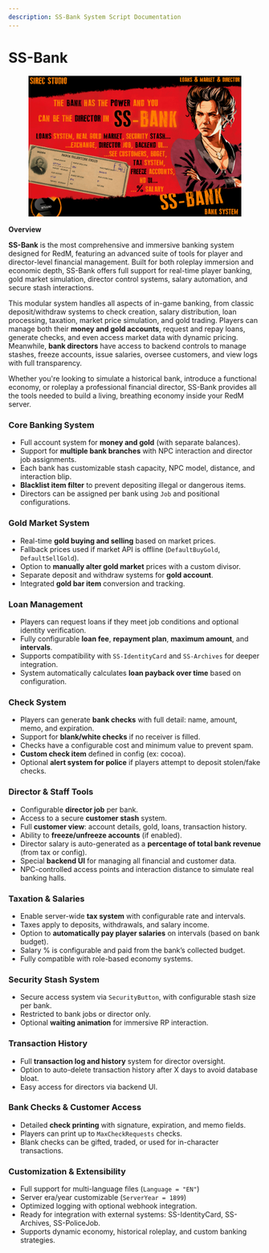 ```yaml
---
description: SS-Bank System Script Documentation
---
```


# SS-Bank

<figure><img src="../.gitbook/assets/RESIZE.png" alt=""><figcaption></figcaption></figure>

**Overview**

**SS-Bank** is the most comprehensive and immersive banking system designed for RedM, featuring an advanced suite of tools for player and director-level financial management. Built for both roleplay immersion and economic depth, SS-Bank offers full support for real-time player banking, gold market simulation, director control systems, salary automation, and secure stash interactions.

This modular system handles all aspects of in-game banking, from classic deposit/withdraw systems to check creation, salary distribution, loan processing, taxation, market price simulation, and gold trading. Players can manage both their **money and gold accounts**, request and repay loans, generate checks, and even access market data with dynamic pricing. Meanwhile, **bank directors** have access to backend controls to manage stashes, freeze accounts, issue salaries, oversee customers, and view logs with full transparency.

Whether you're looking to simulate a historical bank, introduce a functional economy, or roleplay a professional financial director, SS-Bank provides all the tools needed to build a living, breathing economy inside your RedM server.

### Core Banking System

* Full account system for **money and gold** (with separate balances).
* Support for **multiple bank branches** with NPC interaction and director job assignments.
* Each bank has customizable stash capacity, NPC model, distance, and interaction blip.
* **Blacklist item filter** to prevent depositing illegal or dangerous items.
* Directors can be assigned per bank using `Job` and positional configurations.



### Gold Market System

* Real-time **gold buying and selling** based on market prices.
* Fallback prices used if market API is offline (`DefaultBuyGold`, `DefaultSellGold`).
* Option to **manually alter gold market** prices with a custom divisor.
* Separate deposit and withdraw systems for **gold account**.
* Integrated **gold bar item** conversion and tracking.



### Loan Management

* Players can request loans if they meet job conditions and optional identity verification.
* Fully configurable **loan fee**, **repayment plan**, **maximum amount**, and **intervals**.
* Supports compatibility with `SS-IdentityCard` and `SS-Archives` for deeper integration.
* System automatically calculates **loan payback over time** based on configuration.



### Check System

* Players can generate **bank checks** with full detail: name, amount, memo, and expiration.
* Support for **blank/white checks** if no receiver is filled.
* Checks have a configurable cost and minimum value to prevent spam.
* **Custom check item** defined in config (ex: cocoa).
* Optional **alert system for police** if players attempt to deposit stolen/fake checks.



### Director & Staff Tools

* Configurable **director job** per bank.
* Access to a secure **customer stash** system.
* Full **customer view**: account details, gold, loans, transaction history.
* Ability to **freeze/unfreeze accounts** (if enabled).
* Director salary is auto-generated as a **percentage of total bank revenue** (from tax or config).
* Special **backend UI** for managing all financial and customer data.
* NPC-controlled access points and interaction distance to simulate real banking halls.



### Taxation & Salaries

* Enable server-wide **tax system** with configurable rate and intervals.
* Taxes apply to deposits, withdrawals, and salary income.
* Option to **automatically pay player salaries** on intervals (based on bank budget).
* Salary % is configurable and paid from the bank’s collected budget.
* Fully compatible with role-based economy systems.



### Security Stash System

* Secure access system via `SecurityButton`, with configurable stash size per bank.
* Restricted to bank jobs or director only.
* Optional **waiting animation** for immersive RP interaction.



### Transaction History

* Full **transaction log and history** system for director oversight.
* Option to auto-delete transaction history after X days to avoid database bloat.
* Easy access for directors via backend UI.



### Bank Checks & Customer Access

* Detailed **check printing** with signature, expiration, and memo fields.
* Players can print up to `MaxCheckRequests` checks.
* Blank checks can be gifted, traded, or used for in-character transactions.



### Customization & Extensibility

* Full support for multi-language files (`Language = "EN"`)
* Server era/year customizable (`ServerYear = 1899`)
* Optimized logging with optional webhook integration.
* Ready for integration with external systems: SS-IdentityCard, SS-Archives, SS-PoliceJob.
* Supports dynamic economy, historical roleplay, and custom banking strategies.
